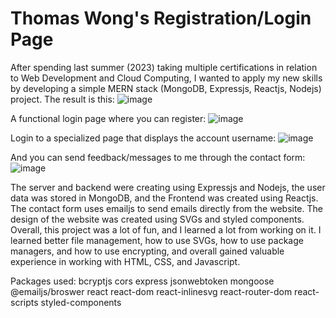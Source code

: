﻿# Thomas Wong's Registration/Login Page

After spending last summer (2023) taking multiple certifications in relation to Web Development and Cloud Computing, I wanted to apply my new skills by developing a simple MERN stack (MongoDB, Expressjs, Reactjs, Nodejs) project. The result is this: ![image](https://github.com/ThomasKWWong/simple-login/assets/109002108/dca41c8e-192a-4703-a161-5bb3e746174b)

A functional login page where you can register:
![image](https://github.com/ThomasKWWong/simple-login/assets/109002108/5bc0b944-234d-41b8-98af-d788fc0bb5f1)

Login to a specialized page that displays the account username:
![image](https://github.com/ThomasKWWong/simple-login/assets/109002108/2e298eab-0e51-4860-a4df-eeb092771974)

And you can send feedback/messages to me through the contact form:
![image](https://github.com/ThomasKWWong/simple-login/assets/109002108/7256b088-f956-4e67-aa43-40f8da1960c0)

The server and backend were creating using Expressjs and Nodejs, the user data was stored in MongoDB, and the Frontend was created using Reactjs. The contact form uses emailjs to send emails directly from the website. The design of the website was created using SVGs and styled components. Overall, this project was a lot of fun, and I learned a lot from working on it. I learned better file management, how to use SVGs, how to use package managers, and how to use encrypting, and overall gained valuable experience in working with HTML, CSS, and Javascript.

Packages used:
bcryptjs
cors
express
jsonwebtoken
mongoose
@emailjs/broswer
react
react-dom
react-inlinesvg
react-router-dom
react-scripts
styled-components

